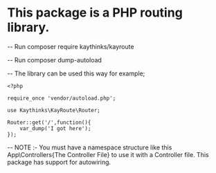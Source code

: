 # This package is a PHP routing library.

-- Run composer require kaythinks/kayroute

-- Run composer dump-autoload

-- The library can be used this way for example;

    <?php

	require_once 'vendor/autoload.php';

	use Kaythinks\KayRoute\Router;

	Router::get('/',function(){
	    var_dump('I got here');
    });

-- NOTE :- You must have a namespace structure like this App\Controllers\{The Controller File} to use it with a Controller file. This package has support for autowiring.